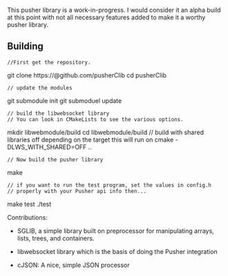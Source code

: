 This pusher library is a work-in-progress.  I would consider it an alpha
build at this point with not all necessary features added to make it a worthy
pusher library.  

Building
----------

    //First get the repository.
git clone https://<github username>@github.com/pusherClib
cd pusherClib

    // update the modules
git submodule init
git submoduel update

    // build the libwebsocket library
    // You can look in CMakeLists to see the various options.
mkdir libwebmodule/build
cd libwebmodule/build
    // build with shared libraries off depending on the target this will run on
cmake -DLWS_WITH_SHARED=OFF ..

    // Now build the pusher library
make

    // if you want to run the test program, set the values in config.h
    // properly with your Pusher api info then...
make test
./test


Contributions:

 - SGLIB, a simple library built on preprocessor for manipulating arrays, lists, trees, and containers.

 - libwebsocket library which is the basis of doing the Pusher integration

 - cJSON: A nice, simple JSON processor

